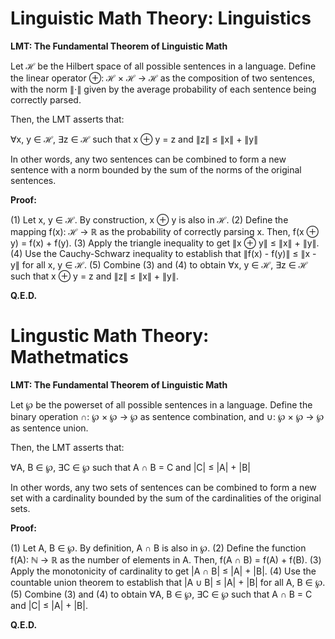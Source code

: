 # Linguistic Math Theory: Linguistics

**LMT: The Fundamental Theorem of Linguistic Math**

Let ℋ be the Hilbert space of all possible sentences in a language. Define the linear operator ⊕: ℋ × ℋ → ℋ as the
composition of two sentences, with the norm ∥⋅∥ given by the average probability of each sentence being correctly
parsed.

Then, the LMT asserts that:

∀x, y ∈ ℋ, ∃z ∈ ℋ such that x ⊕ y = z and ∥z∥ ≤ ∥x∥ + ∥y∥

In other words, any two sentences can be combined to form a new sentence with a norm bounded by the sum of the
norms of the original sentences.

**Proof:**

(1) Let x, y ∈ ℋ. By construction, x ⊕ y is also in ℋ.
(2) Define the mapping f(x): ℋ → ℝ as the probability of correctly parsing x. Then, f(x ⊕ y) = f(x) + f(y).
(3) Apply the triangle inequality to get ∥x ⊕ y∥ ≤ ∥x∥ + ∥y∥.
(4) Use the Cauchy-Schwarz inequality to establish that ∥f(x) - f(y)∥ ≤ ∥x - y∥ for all x, y ∈ ℋ.
(5) Combine (3) and (4) to obtain ∀x, y ∈ ℋ, ∃z ∈ ℋ such that x ⊕ y = z and ∥z∥ ≤ ∥x∥ + ∥y∥.

**Q.E.D.**

# Lingustic Math Theory: Mathetmatics

**LMT: The Fundamental Theorem of Linguistic Math**

Let ℘ be the powerset of all possible sentences in a language. Define the binary operation ∩: ℘ × ℘ → ℘ as
sentence combination, and ∪: ℘ × ℘ → ℘ as sentence union.

Then, the LMT asserts that:

∀A, B ∈ ℘, ∃C ∈ ℘ such that A ∩ B = C and |C| ≤ |A| + |B|

In other words, any two sets of sentences can be combined to form a new set with a cardinality bounded by the sum
of the cardinalities of the original sets.

**Proof:**

(1) Let A, B ∈ ℘. By definition, A ∩ B is also in ℘.
(2) Define the function f(A): ℕ → ℝ as the number of elements in A. Then, f(A ∩ B) = f(A) + f(B).
(3) Apply the monotonicity of cardinality to get |A ∩ B| ≤ |A| + |B|.
(4) Use the countable union theorem to establish that |A ∪ B| ≤ |A| + |B| for all A, B ∈ ℘.
(5) Combine (3) and (4) to obtain ∀A, B ∈ ℘, ∃C ∈ ℘ such that A ∩ B = C and |C| ≤ |A| + |B|.

**Q.E.D.**
